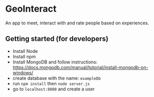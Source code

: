 # GeoInteract
An app to meet, interact with and rate people based on experiences.

## Getting started (for developers)
* Install Node
* Install npm
* Install MongoDB and follow instructions: https://docs.mongodb.com/manual/tutorial/install-mongodb-on-windows/
* create database with the name: `exampleDb` 
* run `npm install` then `node server.js`
* go to `localhost:8080` and create a user